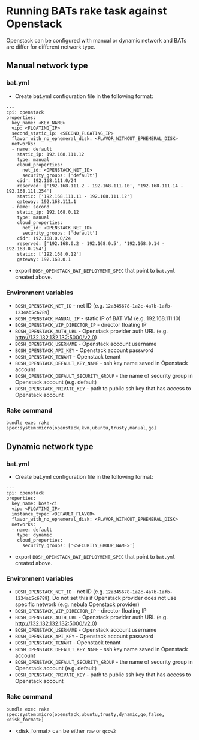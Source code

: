 # Running BATs rake task against Openstack

Openstack can be configured with manual or dynamic network and BATs are differ for different network type.

## Manual network type

### bat.yml

* Create bat.yml configuration file in the following format:

```
---
cpi: openstack
properties:
  key_name: <KEY_NAME>
  vip: <FLOATING_IP>
  second_static_ip: <SECOND_FLOATING_IP>
  flavor_with_no_ephemeral_disk: <FLAVOR_WITHOUT_EPHEMERAL_DISK>
  networks:
  - name: default
    static_ip: 192.168.111.12
    type: manual
    cloud_properties:
      net_id: <OPENSTACK_NET_ID>
      security_groups: ['default']
    cidr: 192.168.111.0/24
    reserved: ['192.168.111.2 - 192.168.111.10', '192.168.111.14 - 192.168.111.254']
    static: ['192.168.111.11 - 192.168.111.12']
    gateway: 192.168.111.1
  - name: second
    static_ip: 192.168.0.12
    type: manual
    cloud_properties:
      net_id: <OPENSTACK_NET_ID>
      security_groups: ['default']
    cidr: 192.168.0.0/24
    reserved: ['192.168.0.2 - 192.168.0.5', '192.168.0.14 - 192.168.0.254']
    static: ['192.168.0.12']
    gateway: 192.168.0.1
```

* export `BOSH_OPENSTACK_BAT_DEPLOYMENT_SPEC` that point to `bat.yml` created above.


### Environment variables

* `BOSH_OPENSTACK_NET_ID` - net ID (e.g. `12a345678-1a2c-4a7b-1afb-1234ab5c6789`)
* `BOSH_OPENSTACK_MANUAL_IP` - static IP of BAT VM (e.g. 192.168.111.10)
* `BOSH_OPENSTACK_VIP_DIRECTOR_IP` - director floating IP
* `BOSH_OPENSTACK_AUTH_URL` - Openstack provider auth URL (e.g. http://132.132.132.132:5000/v2.0)
* `BOSH_OPENSTACK_USERNAME` - Openstack account username
* `BOSH_OPENSTACK_API_KEY` - Openstack account password
* `BOSH_OPENSTACK_TENANT` - Openstack tenant
* `BOSH_OPENSTACK_DEFAULT_KEY_NAME` - ssh key name saved in Openstack account
* `BOSH_OPENSTACK_DEFAULT_SECURITY_GROUP` - the name of security group in Openstack account (e.g. default)
* `BOSH_OPENSTACK_PRIVATE_KEY` - path to public ssh key that has access to Openstack account

### Rake command

```
bundle exec rake spec:system:micro[openstack,kvm,ubuntu,trusty,manual,go]
```


## Dynamic network type

### bat.yml

* Create bat.yml configuration file in the following format:

```
---
cpi: openstack
properties:
  key_name: bosh-ci
  vip: <FLOATING_IP>
  instance_type: <DEFAULT_FLAVOR>
  flavor_with_no_ephemeral_disk: <FLAVOR_WITHOUT_EPHEMERAL_DISK>
  networks:
  - name: default
    type: dynamic
    cloud_properties:
      security_groups: ['<SECURITY_GROUP_NAME>']
```

* export `BOSH_OPENSTACK_BAT_DEPLOYMENT_SPEC` that point to `bat.yml` created above.

### Environment variables

* `BOSH_OPENSTACK_NET_ID` - net ID (e.g. `12a345678-1a2c-4a7b-1afb-1234ab5c6789`). Do not set this if Openstack provider does not use specific network (e.g. nebula Openstack provider)
* `BOSH_OPENSTACK_VIP_DIRECTOR_IP` - director floating IP
* `BOSH_OPENSTACK_AUTH_URL` - Openstack provider auth URL (e.g. http://132.132.132.132:5000/v2.0)
* `BOSH_OPENSTACK_USERNAME` - Openstack account username
* `BOSH_OPENSTACK_API_KEY` - Openstack account password
* `BOSH_OPENSTACK_TENANT` - Openstack tenant
* `BOSH_OPENSTACK_DEFAULT_KEY_NAME` - ssh key name saved in Openstack account
* `BOSH_OPENSTACK_DEFAULT_SECURITY_GROUP` - the name of security group in Openstack account (e.g. default)
* `BOSH_OPENSTACK_PRIVATE_KEY` - path to public ssh key that has access to Openstack account


### Rake command

```
bundle exec rake spec:system:micro[openstack,ubuntu,trusty,dynamic,go,false,<disk_format>]
```

* <disk_format> can be either `raw` or `qcow2`

